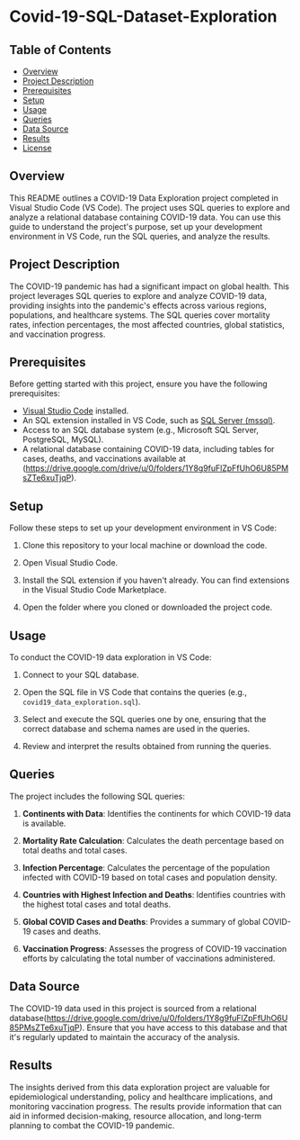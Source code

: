 # Covid-19-SQL-Dataset-Exploration
## Table of Contents

- [Overview](#overview)
- [Project Description](#project-description)
- [Prerequisites](#prerequisites)
- [Setup](#setup)
- [Usage](#usage)
- [Queries](#queries)
- [Data Source](#data-source)
- [Results](#results)
- [License](#license)

## Overview

This README outlines a COVID-19 Data Exploration project completed in Visual Studio Code (VS Code). The project uses SQL queries to explore and analyze a relational database containing COVID-19 data. You can use this guide to understand the project's purpose, set up your development environment in VS Code, run the SQL queries, and analyze the results.

## Project Description

The COVID-19 pandemic has had a significant impact on global health. This project leverages SQL queries to explore and analyze COVID-19 data, providing insights into the pandemic's effects across various regions, populations, and healthcare systems. The SQL queries cover mortality rates, infection percentages, the most affected countries, global statistics, and vaccination progress.

## Prerequisites

Before getting started with this project, ensure you have the following prerequisites:

- [Visual Studio Code](https://code.visualstudio.com/) installed.
- An SQL extension installed in VS Code, such as [SQL Server (mssql)](https://marketplace.visualstudio.com/items?itemName=ms-mssql.mssql).
- Access to an SQL database system (e.g., Microsoft SQL Server, PostgreSQL, MySQL).
- A relational database containing COVID-19 data, including tables for cases, deaths, and vaccinations available at (https://drive.google.com/drive/u/0/folders/1Y8g9fuFlZpFfUhO6U85PMsZTe6xuTjqP).

## Setup

Follow these steps to set up your development environment in VS Code:

1. Clone this repository to your local machine or download the code.

2. Open Visual Studio Code.

3. Install the SQL extension if you haven't already. You can find extensions in the Visual Studio Code Marketplace.

4. Open the folder where you cloned or downloaded the project code.

## Usage

To conduct the COVID-19 data exploration in VS Code:

1. Connect to your SQL database.

2. Open the SQL file in VS Code that contains the queries (e.g., `covid19_data_exploration.sql`).

3. Select and execute the SQL queries one by one, ensuring that the correct database and schema names are used in the queries.

4. Review and interpret the results obtained from running the queries.

## Queries

The project includes the following SQL queries:

1. **Continents with Data**: Identifies the continents for which COVID-19 data is available.

2. **Mortality Rate Calculation**: Calculates the death percentage based on total deaths and total cases.

3. **Infection Percentage**: Calculates the percentage of the population infected with COVID-19 based on total cases and population density.

4. **Countries with Highest Infection and Deaths**: Identifies countries with the highest total cases and total deaths.

5. **Global COVID Cases and Deaths**: Provides a summary of global COVID-19 cases and deaths.

6. **Vaccination Progress**: Assesses the progress of COVID-19 vaccination efforts by calculating the total number of vaccinations administered.

## Data Source

The COVID-19 data used in this project is sourced from a relational database(https://drive.google.com/drive/u/0/folders/1Y8g9fuFlZpFfUhO6U85PMsZTe6xuTjqP). Ensure that you have access to this database and that it's regularly updated to maintain the accuracy of the analysis.

## Results

The insights derived from this data exploration project are valuable for epidemiological understanding, policy and healthcare implications, and monitoring vaccination progress. The results provide information that can aid in informed decision-making, resource allocation, and long-term planning to combat the COVID-19 pandemic.

